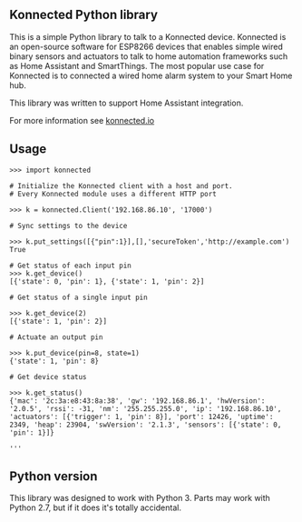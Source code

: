 ## Konnected Python library

This is a simple Python library to talk to a Konnected device. Konnected is an open-source software for ESP8266 devices
that enables simple wired binary sensors and actuators to talk to home automation frameworks such as Home Assistant and
SmartThings. The most popular use case for Konnected is to connected a wired home alarm system to your Smart Home hub.

This library was written to support Home Assistant integration.

For more information see [konnected.io](https://konnected.io)

## Usage

```
>>> import konnected

# Initialize the Konnected client with a host and port.
# Every Konnected module uses a different HTTP port

>>> k = konnected.Client('192.168.86.10', '17000')

# Sync settings to the device

>>> k.put_settings([{"pin":1}],[],'secureToken','http://example.com')
True

# Get status of each input pin
>>> k.get_device()
[{'state': 0, 'pin': 1}, {'state': 1, 'pin': 2}]

# Get status of a single input pin

>>> k.get_device(2)
[{'state': 1, 'pin': 2}]

# Actuate an output pin

>>> k.put_device(pin=8, state=1)
{'state': 1, 'pin': 8}

# Get device status

>>> k.get_status()
{'mac': '2c:3a:e8:43:8a:38', 'gw': '192.168.86.1', 'hwVersion': '2.0.5', 'rssi': -31, 'nm': '255.255.255.0', 'ip': '192.168.86.10', 'actuators': [{'trigger': 1, 'pin': 8}], 'port': 12426, 'uptime': 2349, 'heap': 23904, 'swVersion': '2.1.3', 'sensors': [{'state': 0, 'pin': 1}]}

''' 
```

## Python version

This library was designed to work with Python 3. Parts may work with Python 2.7, but if it does it's totally accidental.